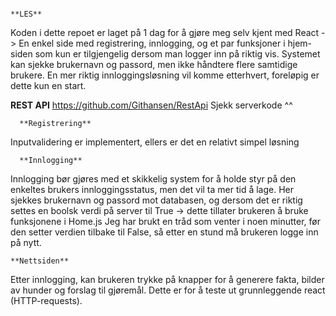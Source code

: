       
                                                                        **LES**
												               											
Koden i dette repoet er laget på 1 dag for å gjøre meg selv kjent med React -> En enkel side med registrering, innlogging, og et par funksjoner i hjem-siden som kun er tilgjengelig dersom man logger inn på riktig vis. Systemet kan sjekke brukernavn og passord, men ikke håndtere flere samtidige brukere. En mer riktig innloggingsløsning vil komme etterhvert, foreløpig er dette kun en start. 

**REST API** 
https://github.com/Githansen/RestApi
Sjekk serverkode ^^ 

      **Registrering**
Inputvalidering er implementert, ellers er det en relativt simpel løsning 



      **Innlogging**
Innlogging bør gjøres med et skikkelig system for å holde styr på den enkeltes brukers innloggingsstatus, men det vil ta mer tid å lage. Her sjekkes brukernavn og passord mot databasen, og dersom det er riktig settes en boolsk verdi på server til True -> dette tillater brukeren å bruke funksjonene i Home.js
Jeg har brukt en tråd som venter i noen minutter, før den setter verdien tilbake til False, så etter en stund må brukeren logge inn på nytt. 


	**Nettsiden**
Etter innlogging, kan brukeren trykke på knapper for å generere fakta, bilder av hunder og forslag til gjøremål. Dette er for å teste ut grunnleggende react (HTTP-requests). 
